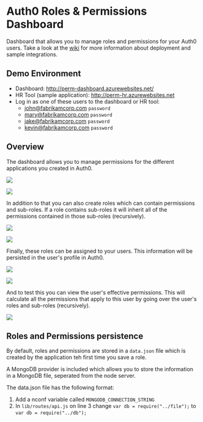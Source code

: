 # Auth0 Roles & Permissions Dashboard

Dashboard that allows you to manage roles and permissions for your Auth0 users. Take a look at the [wiki](https://github.com/auth0/auth0-roles-permissions-dashboard-sample/wiki) for more information about deployment and sample integrations.

## Demo Environment

- Dashboard: http://perm-dashboard.azurewebsites.net/
- HR Tool (sample application): http://perm-hr.azurewebsites.net
- Log in as one of these users to the dashboard or HR tool:
  - john@fabrikamcorp.com `password`
  - mary@fabrikamcorp.com `password`
  - jake@fabrikamcorp.com `password`
  - kevin@fabrikamcorp.com `password`

## Overview

The dashboard allows you to manage permissions for the different applications you created in Auth0.

![](http://cdn.auth0.com/docs/img/roles-perm-dashboard-perm.png)

![](http://cdn.auth0.com/docs/img/roles-perm-dashboard-perm-edit.png)

In addition to that you can also create roles which can contain permissions and sub-roles. If a role contains sub-roles it will inherit all of the permissions contained in those sub-roles (recursively).

![](http://cdn.auth0.com/docs/img/roles-perm-dashboard-roles.png)

![](http://cdn.auth0.com/docs/img/roles-perm-dashboard-roles-edit.png)

Finally, these roles can be assigned to your users. This information will be persisted in the user's profile in Auth0.

![](http://cdn.auth0.com/docs/img/roles-perm-dashboard-users.png)

![](http://cdn.auth0.com/docs/img/roles-perm-dashboard-users-add.png)

And to test this you can view the user's effective permissions. This will calculate all the permissions that apply to this user by going over the user's roles and sub-roles (recursively).

![](http://cdn.auth0.com/docs/img/roles-perm-dashboard-users-effective.png)

## Roles and Permissions persistence

By default, roles and permissions are stored in a `data.json` file which is created by the application teh first time you save a role.

A MongoDB provider is included which allows you to store the information in a MongoDB file, seperated from the node server.

The data.json file has the following format:

1. Add a nconf variable called `MONGODB_CONNECTION_STRING`
2. In `lib/routes/api.js` on line 3 change `var db = require("../file");` to `var db = require("../db");`